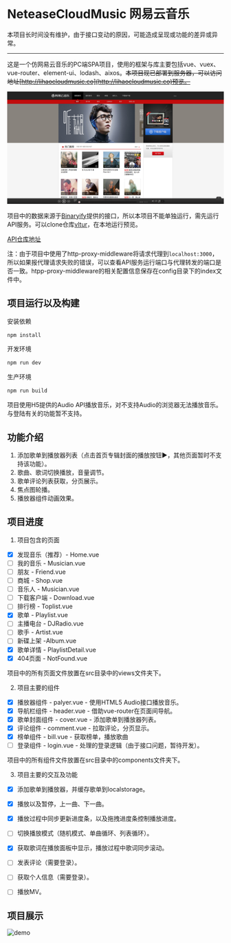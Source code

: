 # NeteaseCloudMusic 网易云音乐


本项目长时间没有维护，由于接口变动的原因，可能造成呈现或功能的差异或异常。
***

这是一个仿网易云音乐的PC端SPA项目，使用的框架与库主要包括vue、vuex、vue-router、element-ui、lodash、aixos。~~本项目现已部署到服务器，可以访问地址[http://lihaocloudmusic.co](http://lihaocloudmusic.co)预览。~~

![shot](/shot.png)

项目中的数据来源于[Binaryify](https://github.com/Binaryify)提供的接口，所以本项目不能单独运行，需先运行API服务。可以clone仓库[vltur](https://github.com/maybeeee/vultr)，在本地运行预览。

[API仓库地址](https://github.com/Binaryify/NeteaseCloudMusicApi)


注：由于项目中使用了http-proxy-middleware将请求代理到`localhost:3000`，所以如果报代理请求失败的错误，可以查看API服务运行端口与代理转发的端口是否一致。htpp-proxy-middleware的相关配置信息保存在config目录下的index文件中。


## 项目运行以及构建

安装依赖

```bash
npm install
```

开发环境

```bash
npm run dev
```

生产环境

```bash
npm run build

```

项目使用H5提供的Audio API播放音乐，对不支持Audio的浏览器无法播放音乐。
与登陆有关的功能暂不支持。

## 功能介绍

1. 添加歌单到播放器列表（点击首页专辑封面的播放按钮:arrow_forward:，其他页面暂时不支持该功能）。
2. 歌曲、歌词切换播放，音量调节。
3. 歌单评论列表获取，分页展示。 
4. 焦点图轮播。
5. 播放器组件动画效果。

## 项目进度

1. 项目包含的页面

- [x] 发现音乐（推荐）- Home.vue
- [ ] 我的音乐 - Musician.vue
- [ ] 朋友 - Friend.vue
- [ ] 商城 - Shop.vue
- [ ] 音乐人 - Musician.vue
- [ ] 下载客户端 - Download.vue
- [ ] 排行榜 - Toplist.vue
- [X] 歌单 - Playlist.vue
- [ ] 主播电台 - DJRadio.vue
- [ ] 歌手 - Artist.vue
- [ ] 新碟上架 -Album.vue
- [x] 歌单详情 - PlaylistDetail.vue
- [x] 404页面 - NotFound.vue

项目中的所有页面文件放置在src目录中的views文件夹下。

2. 项目主要的组件

- [x] 播放器组件 - palyer.vue - 使用HTML5 Audio接口播放音乐。
- [x] 导航栏组件 - header.vue - 借助vue-router在页面间导航。
- [x] 歌单封面组件 - cover.vue - 添加歌单到播放器列表。
- [x] 评论组件 - comment.vue - 拉取评论，分页显示。
- [x] 榜单组件 - bill.vue - 获取榜单，播放歌曲
- [ ] 登录组件 - login.vue - 处理的登录逻辑（由于接口问题，暂待开发）。

项目中的所有组件文件放置在src目录中的components文件夹下。

3. 项目主要的交互及功能

- [x] 添加歌单到播放器，并缓存歌单到localstorage。
- [x] 播放以及暂停，上一曲、下一曲。
- [x] 播放过程中同步更新进度条，以及拖拽进度条控制播放进度。
- [ ] 切换播放模式（随机模式、单曲循环、列表循环）。
- [x] 获取歌词在播放面板中显示，播放过程中歌词同步滚动。
- [ ] 发表评论（需要登录）。
- [ ] 获取个人信息（需要登录）。
- [ ] 播放MV。


## 项目展示

![demo](/demo.gif)
